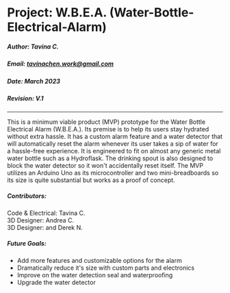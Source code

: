 # Project: W.B.E.A. (Water-Bottle-Electrical-Alarm)

##### Author: Tavina C.
##### Email: tavinachen.work@gmail.com
##### Date: March 2023
##### Revision: V.1

-------
This is a minimum viable product (MVP) prototype for the Water Bottle Electrical Alarm (W.B.E.A.). Its premise is to help its
users stay hydrated without extra hassle. It has a custom alarm feature and a water detector that will automatically reset the 
alarm whenever its user takes a sip of water for a hassle-free experience. It is engineered to fit on almost any generic metal 
water bottle such as a Hydroflask. The drinking spout is also designed to block the water detector so it won't accidentally reset itself.
The MVP utilizes an Arduino Uno as its microcontroller and two mini-breadboards so its size is quite substantial but works as a
proof of concept. 

##### Contributors:
Code & Electrical: Tavina C. </br>
3D Designer: Andrea C. </br>
3D Designer: and Derek N.</br>

##### Future Goals:
  - Add more features and customizable options for the alarm
  - Dramatically reduce it's size with custom parts and electronics
  - Improve on the water detection seal and waterproofing
  - Upgrade the water detector
